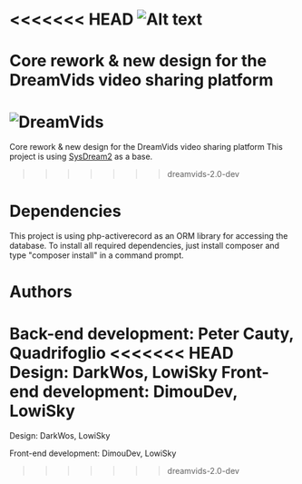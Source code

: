 <<<<<<< HEAD
![Alt text](/assets/img/blue_logo.png "DreamVids - 2.0")
========

Core rework & new design for the DreamVids video sharing platform
=======
![DreamVids](/assets/img/blue_logo.png "DreamVids - 2.0")
========

Core rework & new design for the DreamVids video sharing platform
This project is using [SysDream2](https://github.com/Quadrifoglio/SysDream-2) as a base.
>>>>>>> dreamvids-2.0-dev


Dependencies
========
This project is using php-activerecord as an ORM library for accessing the database.
To install all required dependencies, just install composer and type "composer install" in a command prompt.


Authors
========
Back-end development: Peter Cauty, Quadrifoglio
<<<<<<< HEAD
Design: DarkWos, LowiSky
Front-end development: DimouDev, LowiSky
=======

Design: DarkWos, LowiSky

Front-end development: DimouDev, LowiSky
>>>>>>> dreamvids-2.0-dev
